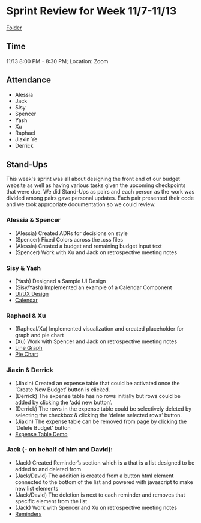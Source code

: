
# Sprint Review for Week 11/7-11/13
[Folder](/specs/sprint-review)

## Time
11/13 8:00 PM - 8:30 PM; Location: Zoom

## Attendance 
- Alessia
- Jack
- Sisy
- Spencer
- Yash
- Xu
- Raphael
- Jiaxin Ye
- Derrick

## Stand-Ups
This week's sprint was all about designing the front end of our budget website as well as having various tasks given the upcoming checkpoints that were due. We did Stand-Ups as pairs and each person as the work was divided among pairs gave personal updates. Each pair presented their code and we took appropriate documentation so we could review.

### Alessia & Spencer
- (Alessia) Created ADRs for decisions on style
- (Spencer) Fixed Colors across the .css files
- (Alessia) Created a budget and remaining budget input text
- (Spencer) Work with Xu and Jack on retrospective meeting notes

### Sisy & Yash
- (Yash) Designed a Sample UI Design
- (Sisy/Yash) Implemented an example of a Calendar Component
- [UI/UX Design](/specs/sprint-review/UI-UX%20Design.png)
- [Calendar](/specs/sprint-review/Calendar%20Design.png)

### Raphael & Xu 
- (Rapheal/Xu) Implemented visualization and created placeholder for graph and pie chart
- (Xu) Work with Spencer and Jack on retrospective meeting notes
- [Line Graph](/specs/sprint-review/linegraph.png)
- [Pie Chart](/specs/sprint-review/pie%20chart.png)

### Jiaxin & Derrick
- (Jiaxin) Created an expense table that could be activated once the ‘Create New Budget’ button is clicked. 
- (Derrick) The expense table has no rows initially but rows could be added by clicking the ‘add new button’.
- (Derrick) The rows in the expense table could be selectively deleted by selecting the checkbox & clicking the ‘delete selected rows’ button.
- (Jiaxin) The expense table can be removed from page by clicking the ‘Delete Budget’ button
- [Expense Table Demo](/specs/sprint-review/Expense%20Table%20Video%20Demo%20by%20Jaxin&Derrick.mp4)

### Jack (- on behalf of him and David): 
- (Jack) Created Reminder’s section which is a that is a list designed to be added to and deleted from
- (Jack/David) The addition is created from a button html element connected to the bottom of the list and powered with javascript to make new list elements
- (Jack/David) The deletion is next to each reminder and removes that specific element from the list
- (Jack) Work with Spencer and Xu on retrospective meeting notes
- [Reminders](/specs/sprint-review/reminderd.PNG)

